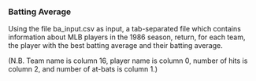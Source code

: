 ### Batting Average
Using the file ba_input.csv as input, a tab-separated file which contains information about MLB players in the 1986 season, return, for each team, the player with the best batting average and their batting average.  

(N.B. Team name is column 16, player name is column 0, number of hits is column 2, and number of at-bats is column 1.) 
